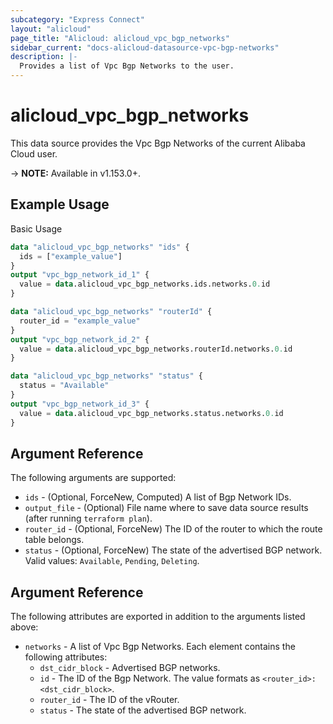 ```yaml
---
subcategory: "Express Connect"
layout: "alicloud"
page_title: "Alicloud: alicloud_vpc_bgp_networks"
sidebar_current: "docs-alicloud-datasource-vpc-bgp-networks"
description: |-
  Provides a list of Vpc Bgp Networks to the user.
---
```


# alicloud\_vpc\_bgp\_networks

This data source provides the Vpc Bgp Networks of the current Alibaba Cloud user.

-> **NOTE:** Available in v1.153.0+.

## Example Usage

Basic Usage

```terraform
data "alicloud_vpc_bgp_networks" "ids" {
  ids = ["example_value"]
}
output "vpc_bgp_network_id_1" {
  value = data.alicloud_vpc_bgp_networks.ids.networks.0.id
}

data "alicloud_vpc_bgp_networks" "routerId" {
  router_id = "example_value"
}
output "vpc_bgp_network_id_2" {
  value = data.alicloud_vpc_bgp_networks.routerId.networks.0.id
}

data "alicloud_vpc_bgp_networks" "status" {
  status = "Available"
}
output "vpc_bgp_network_id_3" {
  value = data.alicloud_vpc_bgp_networks.status.networks.0.id
}
```

## Argument Reference

The following arguments are supported:

* `ids` - (Optional, ForceNew, Computed)  A list of Bgp Network IDs.
* `output_file` - (Optional) File name where to save data source results (after running `terraform plan`).
* `router_id` - (Optional, ForceNew) The ID of the router to which the route table belongs.
* `status` - (Optional, ForceNew) The state of the advertised BGP network. Valid values: `Available`, `Pending`, `Deleting`.

## Argument Reference

The following attributes are exported in addition to the arguments listed above:

* `networks` - A list of Vpc Bgp Networks. Each element contains the following attributes:
	* `dst_cidr_block` - Advertised BGP networks.
	* `id` - The ID of the Bgp Network. The value formats as `<router_id>:<dst_cidr_block>`.
	* `router_id` - The ID of the vRouter.
	* `status` - The state of the advertised BGP network.